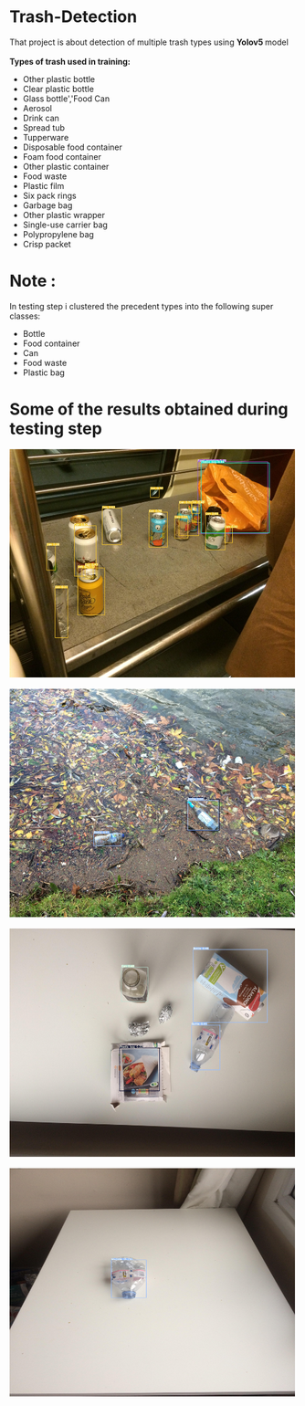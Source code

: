 # Trash-Detection

That project is about detection of multiple trash types using <b> Yolov5 </b>model<br><br>
<b>Types of trash used in training:</b>
- Other plastic bottle 
- Clear plastic bottle
- Glass bottle','Food Can
- Aerosol
- Drink can
- Spread tub
- Tupperware
- Disposable food container
- Foam food container
- Other plastic container
- Food waste
- Plastic film
- Six pack rings
- Garbage bag
- Other plastic wrapper
- Single-use carrier bag
- Polypropylene bag
- Crisp packet

# Note :
In testing step i clustered the precedent types into the following super classes:
- Bottle
- Food container
- Can
- Food waste
- Plastic bag


# Some of the results obtained during testing step

<img width="500"  height="400" src="https://github.com/hafid34bba/Trash-Detection/blob/main/img/000057.JPG">  
<br>
<br>

<img width="500"  height="400" src="https://github.com/hafid34bba/Trash-Detection/blob/main/img/000055.JPG">  
<br>
<br>

<img width="500"  height="400" src="https://github.com/hafid34bba/Trash-Detection/blob/main/img/000056.JPG">  
<br>
<br>
<img width="500"  height="400" src="https://github.com/hafid34bba/Trash-Detection/blob/main/img/000060.JPG">  

